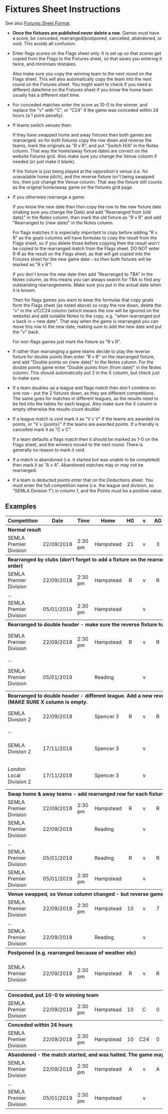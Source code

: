 # Fixtures Sheet Instructions

See also [Fixtures Sheet Format](fixtures-sheet-format.md).

* **Once the fixtures are published never delete a row**. Games must have a score, be conceded, rearranged/postponed, cancelled, abandoned, or void. This avoids all confusion.
* Enter flags scores on the Flags sheet only. It is set up so that scores get copied from the Flags to the Fixtures sheet, so that saves you entering it twice, and minimises mistakes.

    Also make sure you copy the winning team to the next round on the Flags sheet. This will also automatically copy the team into the next round on the Fixtures sheet. You might want to check if you need a different date/time on the Fixtures sheet if you know the home team usually has a different start time.
* For conceded matches enter the score as 10-0 to the winner, and replace the "v" with "C", or "C24" if the game was conceded within 24 hours (a 1 point penalty).
* If teams switch venues then:

    If they have swapped home and away fixtures then both games are rearranged, so for both fixtures copy the row down and reverse the teams, mark the originals as "R v R", and put "Switch H/A" in the Notes column. That way the home/away fixture dates are correct on the website fixtures grid. Also make sure you change the Venue column if needed (or just make it blank).

    If the fixture is just being played at the opposition's venue (i.e. for unavailable home pitch), and the reverse fixture isn't being swapped too, then just change the Venue column. That way the fixture still counts as the original home/away game on the fixtures grid page.
* If you otherwise rearrange a game:

    If you know the new date then then copy the row to the new fixture date (making sure you change the Date) and add "Rearranged from {old date}" in the Notes column, then mark the old fixture as "R v R" and add "Rearranged to {new date}" in the Notes column.

    For flags matches it is especially important to copy before adding "R v R" as the goals columns will have formulas to copy the result from the Flags sheet, so if you delete those before copying then the result won't be copied to the rearranged match from the Flags sheet. DO NOT enter R-R as the result on the Flags sheet, as that will get copied into the Fixtures sheet for the new game date - so then both fixtures will be marked as "R v R"!

    If you don't know the new date then add "Rearranged to TBA" in the Notes column, as this means you can always search for TBA to find any outstanding rearrangements. Make sure you put in the actual date when it is known.

    Then for flags games you want to keep the formulas that copy goals form the Flags sheet (as noted above) so copy the row down, delete the "v" in the v/C/C24 column (which means the row will be ignored on the website) and add suitable Notes to the copy, e.g. "when rearranged put v back in + new date". That way when the game is rearranged you can move this row to the new date, making sure to add the new date and put the "v" back.

    For non-flags games just mark the fixture as "R v R".
* If rather than rearranging a game teams decide to play the reverse fixture for double points then enter "R v R" on the rearranged fixture, and add "Double points on {new date}"  to the Notes column. For the double points game enter "Double points from {from date}" in the Notes column. This should automatically put 2 in the X column, but check just to make sure.
* If a team doubles up a league and flags match then don't combine on one row - put the 2 fixtures down, as they are different competitions. The same goes for matches in different leagues, as the results need to be fed into the tables for each league. Also make sure the X column is empty otherwise the results count double!
* If a league match is void mark it as "V v V" if the teams are awarded no points, or "V v {points}" if the teams are awarded points. If a friendly is cancelled mark it as "C v C".

    If a team defaults a flags match then it should be marked as 1-0 on the Flags sheet, and the winners moved to the next round. There is generally no reason to mark it void.
* If a match is abandoned (i.e. it started but was unable to be completed) then mark it as "A v A". Abandoned matches may or may not be rearranged.
* If a team is deducted points enter that on the Deductions sheet. You must enter the full competition name (i.e. the league and division, so "SEMLA Division 1") in column 1, and the Points must be a positive value.

## Examples

<table>
    <thead>
        <tr>
            <th>Competition</th><th>Date</th><th>Time</th><th>Home</th>
            <th align="center">HG</th><th align="center">v</th>
            <th align="center">AG</th><th>Away</th><th>X</th>
            <th>Notes</th><th>Venue</th>
        </tr>
    </thead>
    <tbody>
        <tr><th colspan="11" align="left">Normal result</th></tr>
        <tr><td>SEMLA Premier Division</td><td>22/09/2018</td><td>2:30 pm</td><td>Hampstead</td><td align="center">21</td><td align="center">v</td><td align="center">3</td><td>Reading</td><td><td><td></td></tr>
        <tr><th colspan="11" align="left">Rearranged by clubs (don't forget to add a fixture on the rearranged date if known, and put it in the right order)</th></tr>
        <tr><td>SEMLA Premier Division</td><td>22/09/2018</td><td>2:30 pm</td><td>Hampstead</td><td align="center">R</td><td align="center">v</td><td align="center">R</td><td>Reading</td><td></td><td>To 5/1</td><td></td></tr>
        <tr><td colspan="11">...</td></tr>
        <tr><td>SEMLA Premier Division</td><td>05/01/2019</td><td>2:30 pm</td><td>Hampstead</td><td></td><td align="center">v</td><td></td><td>Reading</td><td></td><td>From 22/9</td><td></td></tr>
        <tr><th colspan="11" align="left">Rearranged to double header - make sure the reverse fixture has a 2 in the X column</th></tr>
        <tr><td>SEMLA Premier Division</td><td>22/09/2018</td><td>2:30 pm</td><td>Hampstead</td><td align="center">R</td><td align="center">v</td><td align="center">R</td><td>Reading</td><td></td><td>Rearranged to 5/1 double header</td><td></td></tr>
        <tr><td colspan="11">...</td></tr>
        <tr><td>SEMLA Premier Division</td><td>05/01/2019</td><td></td><td>Reading</td><td></td><td align="center">v</td><td></td><td>Hampstead</td><td align="center">2</td><td>Rearranged from 22/9, double header</td><td></td></tr>
        <tr><th colspan="11" align="left">Rearranged to double header - different league. Add a new reverse fixture for the other league, and (MAKE SURE X column is empty.</th></tr>
        <tr><td>SEMLA Division 2</td><td>22/09/2018</td><td></td><td>Spencer 3</td><td align="center">R</td><td align="center">v</td><td align="center">R</td><td>Hillcroft B</td><td></td><td>Double header from 17/11</td><td></td></tr>
        <tr><td colspan="11">...</td></tr>
        <tr><td>SEMLA Division 2</td><td>17/11/2018</td><td></td><td>Spencer 3</td><td></td><td align="center">v</td><td></td><td>Hillcroft B</td><td></td><td>Double header with Local League</td><td></td></tr>
        <tr><td>London Local Division 2</td><td>17/11/2018</td><td></td><td>Spencer 3</td><td></td><td align="center">v</td><td></td><td>Hillcroft B</td><td></td><td>Double header with Regional League</td><td></td></tr>
        <tr><th colspan="11" align="left">Swap home & away teams - add rearranged row for each fixture</th></tr>
        <tr><td>SEMLA Premier Division</td><td>22/09/2018</td><td>2:30 pm</td><td>Hampstead</td><td align="center">R</td><td align="center">v</td><td align="center">R</td><td>Reading</td><td></td><td>Switch H/A</td><td></td></tr>
        <tr><td>SEMLA Premier Division</td><td>22/09/2018</td><td></td><td>Reading</td><td></td><td align="center">v</td><td></td><td>Hampstead</td><td></td><td>Switch H/A</td><td></td></tr>
        <tr><td colspan="11">...</td></tr>
        <tr><td>SEMLA Premier Division</td><td>05/01/2019</td><td></td><td>Reading</td><td align="center">R</td><td align="center">v</td><td align="center">R</td><td>Hampstead</td><td></td><td>Switch H/A</td><td></td></tr>
        <tr><td>SEMLA Premier Division</td><td>05/01/2019</td><td>2:30 pm</td><td>Hampstead</td><td></td><td align="center">v</td><td></td><td>Reading</td><td></td><td>Switch H/A</td><td></td></tr>
        <tr><th colspan="11" align="left">Venue swapped, so Venue column changed - but reverse game stays the same</th></tr>
        <tr><td>SEMLA Premier Division</td><td>22/09/2018</td><td>2:30 pm</td><td>Hampstead</td><td align="center">10</td><td align="center">v</td><td align="center">7</td><td>Reading</td><td></td><td></td><td></td></tr>
        <tr><td colspan="11">...</td></tr>
        <tr><td>SEMLA Premier Division</td><td>22/09/2018</td><td></td><td>Reading</td><td></td><td align="center">v</td><td></td><td>Hampstead</td><td></td><td>Played at Hampstead</td><td>Hampstead</td></tr>
        <tr><th colspan="11" align="left">Postponed (e.g. rearranged because of weather etc)</th></tr>
        <tr><td>SEMLA Premier Division</td><td>22/09/2018</td><td>2:30 pm</td><td>Hampstead</td><td align="center">R</td><td align="center">v</td><td align="center">R</td><td>Reading</td><td></td><td>Postponed - waterlogged pitch, date TBA</td><td></td></tr>
        <tr><th colspan="11" align="left">Conceded, put 10-0 to winning team</th></tr>
        <tr><td>SEMLA Premier Division</td><td>22/09/2018</td><td>2:30 pm</td><td>Hampstead</td><td align="center">10</td><td align="center">C</td><td align="center">0</td><td>Reading</td><td></td><td></td><td></td></tr>
        <tr><th colspan="11" align="left">Conceded within 24 hours</th></tr>
        <tr><td>SEMLA Premier Division</td><td>22/09/2018</td><td>2:30 pm</td><td>Hampstead</td><td align="center">10</td><td>C24</td><td align="center">0</td><td>Reading</td><td></td><td></td><td></td></tr>
        <tr><th colspan="11" align="left">Abandoned - the match started, and was halted. The game may or may not be rearranged to a new date</th></tr>
        <tr><td>SEMLA Premier Division</td><td>22/09/2018</td><td>2:30 pm</td><td>Hampstead</td><td align="center">A</td><td align="center">v</td><td align="center">A</td><td>Reading</td><td></td><td>Abandoned, rearranged to 18/1</td><td></td></tr>
        <tr><td colspan="11">...</td></tr>
        <tr><td>SEMLA Premier Division</td><td>05/01/2019</td><td>2:30 pm</td><td>Hampstead</td><td></td><td align="center">v</td><td></td><td>Reading</td><td></td><td>Rearranged from 22/9</td><td></td></tr>
    </tbody>
</table>
